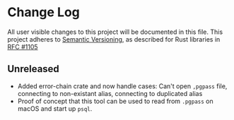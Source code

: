 # Change Log

All user visible changes to this project will be documented in this file.
This project adheres to [Semantic Versioning](http://semver.org/), as described
for Rust libraries in [RFC #1105](https://github.com/rust-lang/rfcs/blob/master/text/1105-api-evolution.md)

## Unreleased

* Added error-chain crate and now handle cases: Can't open `,pgpass` file, connecting to non-existant alias, connecting to duplicated alias
* Proof of concept that this tool can be used to read from `.pgpass` on macOS and start up `psql`.
